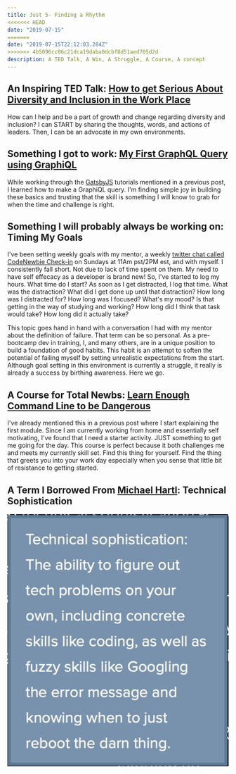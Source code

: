 ```yaml
---
title: Just 5- Finding a Rhythm
<<<<<<< HEAD
date: "2019-07-15"
=======
date: "2019-07-15T22:12:03.284Z"
>>>>>>> 4b5096cc06c21dca19daba0dcbf8d51aed705d2d
description: A TED Talk, A Win, A Struggle, A Course, A concept
---
```


## An Inspiring TED Talk: [How to get Serious About Diversity and Inclusion in the Work Place](https://www.ted.com/talks/janet_stovall_how_to_get_serious_about_diversity_and_inclusion_in_the_workplace?language=en)
How can I help and be a part of growth and change regarding diversity and inclusion? I can START by sharing the thoughts, words, and actions of leaders. Then, I can be an advocate in my own environments.

## Something I got to work: [My First GraphQL Query using GraphiQL](https://electronjs.org/apps/graphiql)

While working through the [GatsbyJS](www.gatsbyjs.org) tutorials mentioned in a previous post, I learned how to make a GraphiQL query. I'm finding simple joy in building these basics and trusting that the skill is something I will know to grab for when the time and challenge is right.

## Something I will probably always be working on: Timing My Goals

I've been setting weekly goals with my mentor, a weekly [twitter chat called CodeNewbie Check-in](codenewbie.org) on Sundays at 11Am pst/2PM est, and with myself. I consistently fall short. Not due to lack of time spent on them. My need to have self effecacy as a developer is brand new! So, I've started to log my hours. What time do I start? As soon as I get distracted, I log that time. What was the distraction? What did I get done up until that distraction? How long was I distracted for? How long was I focused? What's my mood? Is that getting in the way of studying and working? How long did I think that task would take? How long did it actually take?

This topic goes hand in hand with a conversation I had with my mentor about the definition of failure. That term can be so personal. As a pre-bootcamp dev in training, I, and many others, are in a unique position to build a foundation of good habits. This habit is an attempt to soften the potential of failing myself by setting unrealistic expectations from the start. Although goal setting in this environment is currently a struggle, it really is already a success by birthing awareness. Here we go.

## A Course for Total Newbs: [Learn Enough Command Line to be Dangerous](www.learnenough.com)

I've already mentioned this in a previous post where I start explaining the first module. Since I am currently working from home and essentially self motivating, I've found that I need a starter activity. JUST something to get me going for the day. This course is perfect because it both challenges me and meets my currently skill set. Find this thing for yourself. Find the thing that greets you into your work day especially when you sense that little bit of resistance to getting started.

## A Term I Borrowed From [Michael Hartl](https://www.michaelhartl.com): Technical Sophistication

![TS](./technical-sophistication.png)
